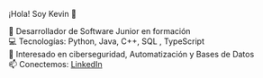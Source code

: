 ¡Hola! Soy Kevin 👋

🎯 Desarrollador de Software Junior en formación  
💻 Tecnologías: Python, Java, C++, SQL , TypeScript  
🚀 Interesado en ciberseguridad, Automatización y Bases de Datos  
📫 Conectemos: [LinkedIn](https://linkedin.com/in/santiago-rodriguez-gomez-97716522b)

